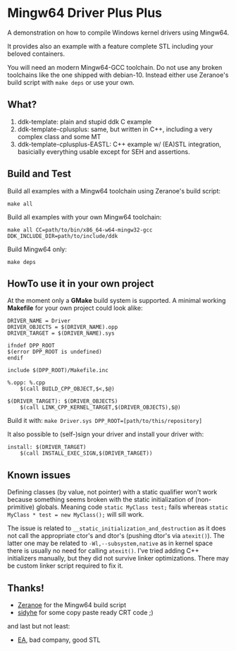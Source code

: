 # Mingw64 Driver Plus Plus

A demonstration on how to compile Windows kernel drivers using Mingw64.

It provides also an example with a feature complete STL including your
beloved containers.

You will need an modern Mingw64-GCC toolchain.
Do not use any broken toolchains like the one shipped with debian-10.
Instead either use Zeranoe's build script with `make deps` or use your own.

## What?

1. ddk-template: plain and stupid ddk C example
2. ddk-template-cplusplus: same, but written in C++, including a very complex class and some MT
3. ddk-template-cplusplus-EASTL: C++ example w/ (EA)STL integration, basicially everything usable except for SEH and assertions.

## Build and Test

Build all examples with a Mingw64 toolchain using Zeranoe's build script:

``
make all
``

Build all examples with your own Mingw64 toolchain:

``
make all CC=path/to/bin/x86_64-w64-mingw32-gcc DDK_INCLUDE_DIR=path/to/include/ddk
``

Build Mingw64 only:

``
make deps
``

## HowTo use it in your own project

At the moment only a **GMake** build system is supported.
A minimal working **Makefile** for your own project could look alike:

```make
DRIVER_NAME = Driver
DRIVER_OBJECTS = $(DRIVER_NAME).opp
DRIVER_TARGET = $(DRIVER_NAME).sys

ifndef DPP_ROOT
$(error DPP_ROOT is undefined)
endif

include $(DPP_ROOT)/Makefile.inc

%.opp: %.cpp
	$(call BUILD_CPP_OBJECT,$<,$@)

$(DRIVER_TARGET): $(DRIVER_OBJECTS)
	$(call LINK_CPP_KERNEL_TARGET,$(DRIVER_OBJECTS),$@)
```

Build it with: `make Driver.sys DPP_ROOT=[path/to/this/repository]`

It also possible to (self-)sign your driver and install your driver with:

```make
install: $(DRIVER_TARGET)
    $(call INSTALL_EXEC_SIGN,$(DRIVER_TARGET))
```

## Known issues

Defining classes (by value, not pointer) with a static qualifier won't work because something seems broken with the static initialization of (non-primitive) globals.
Meaning code `static MyClass test;` fails whereas `static MyClass * test = new MyClass();` will sill work.

The issue is related to `__static_initialization_and_destruction` as it does not call the appropriate ctor's and dtor's (pushing dtor's via `atexit()`).
The latter one may be related to `-Wl,--subsystem,native` as in kernel space there is usually no need for calling `atexit()`.
I've tried adding C++ initializers manually, but they did not survive linker optimizations. There may be custom linker script required to fix it.

## Thanks!

- [Zeranoe](https://github.com/Zeranoe/mingw-w64-build) for the Mingw64 build script
- [sidyhe](https://github.com/sidyhe/dxx) for some copy paste ready CRT code ;)

and last but not least:

- [EA](https://github.com/electronicarts/EASTL), bad company, good STL
